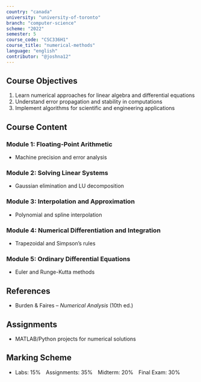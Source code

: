 ```yaml
---
country: "canada"
university: "university-of-toronto"
branch: "computer-science"
scheme: "2022"
semester: 5
course_code: "CSC336H1"
course_title: "numerical-methods"
language: "english"
contributor: "@joshna12"
---
```


## Course Objectives

1. Learn numerical approaches for linear algebra and differential equations
2. Understand error propagation and stability in computations
3. Implement algorithms for scientific and engineering applications

## Course Content

### Module 1: Floating-Point Arithmetic

- Machine precision and error analysis

### Module 2: Solving Linear Systems

- Gaussian elimination and LU decomposition

### Module 3: Interpolation and Approximation

- Polynomial and spline interpolation

### Module 4: Numerical Differentiation and Integration

- Trapezoidal and Simpson’s rules

### Module 5: Ordinary Differential Equations

- Euler and Runge-Kutta methods

## References

- Burden & Faires – _Numerical Analysis_ (10th ed.)

## Assignments

- MATLAB/Python projects for numerical solutions

## Marking Scheme

- Labs: 15% Assignments: 35% Midterm: 20% Final Exam: 30%
